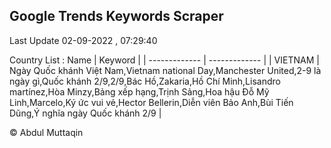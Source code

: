 

## Google Trends Keywords Scraper 
 
Last Update 02-09-2022 , 07:29:40

Country List :
 Name  | Keyword |
| ------------- | ------------- |
| VIETNAM | Ngày Quốc khánh Việt Nam,Vietnam national Day,Manchester United,2-9 là ngày gì,Quốc khánh 2/9,2/9,Bác Hồ,Zakaria,Hồ Chí Minh,Lisandro martínez,Hòa Minzy,Bảng xếp hạng,Trịnh Sảng,Hoa hậu Đỗ Mỹ Linh,Marcelo,Ký ức vui vẻ,Hector Bellerin,Diễn viên Bảo Anh,Bùi Tiến Dũng,Ý nghĩa ngày Quốc khánh 2/9 |



© Abdul Muttaqin 
